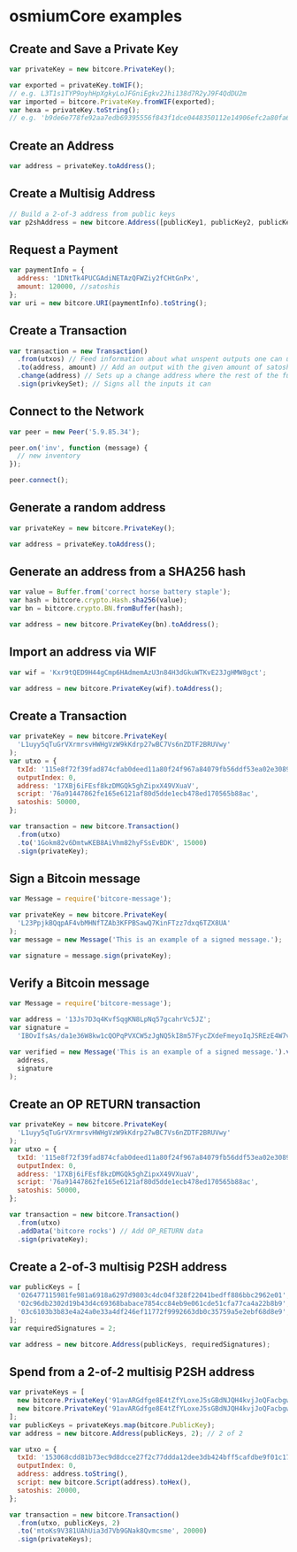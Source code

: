# osmiumCore examples

## Create and Save a Private Key

```javascript
var privateKey = new bitcore.PrivateKey();

var exported = privateKey.toWIF();
// e.g. L3T1s1TYP9oyhHpXgkyLoJFGniEgkv2Jhi138d7R2yJ9F4QdDU2m
var imported = bitcore.PrivateKey.fromWIF(exported);
var hexa = privateKey.toString();
// e.g. 'b9de6e778fe92aa7edb69395556f843f1dce0448350112e14906efc2a80fa61a'
```

## Create an Address

```javascript
var address = privateKey.toAddress();
```

## Create a Multisig Address

```javascript
// Build a 2-of-3 address from public keys
var p2shAddress = new bitcore.Address([publicKey1, publicKey2, publicKey3], 2);
```

## Request a Payment

```javascript
var paymentInfo = {
  address: '1DNtTk4PUCGAdiNETAzQFWZiy2fCHtGnPx',
  amount: 120000, //satoshis
};
var uri = new bitcore.URI(paymentInfo).toString();
```

## Create a Transaction

```javascript
var transaction = new Transaction()
  .from(utxos) // Feed information about what unspent outputs one can use
  .to(address, amount) // Add an output with the given amount of satoshis
  .change(address) // Sets up a change address where the rest of the funds will go
  .sign(privkeySet); // Signs all the inputs it can
```

## Connect to the Network

```javascript
var peer = new Peer('5.9.85.34');

peer.on('inv', function (message) {
  // new inventory
});

peer.connect();
```

## Generate a random address

```javascript
var privateKey = new bitcore.PrivateKey();

var address = privateKey.toAddress();
```

## Generate an address from a SHA256 hash

```javascript
var value = Buffer.from('correct horse battery staple');
var hash = bitcore.crypto.Hash.sha256(value);
var bn = bitcore.crypto.BN.fromBuffer(hash);

var address = new bitcore.PrivateKey(bn).toAddress();
```

## Import an address via WIF

```javascript
var wif = 'Kxr9tQED9H44gCmp6HAdmemAzU3n84H3dGkuWTKvE23JgHMW8gct';

var address = new bitcore.PrivateKey(wif).toAddress();
```

## Create a Transaction

```javascript
var privateKey = new bitcore.PrivateKey(
  'L1uyy5qTuGrVXrmrsvHWHgVzW9kKdrp27wBC7Vs6nZDTF2BRUVwy'
);
var utxo = {
  txId: '115e8f72f39fad874cfab0deed11a80f24f967a84079fb56ddf53ea02e308986',
  outputIndex: 0,
  address: '17XBj6iFEsf8kzDMGQk5ghZipxX49VXuaV',
  script: '76a91447862fe165e6121af80d5dde1ecb478ed170565b88ac',
  satoshis: 50000,
};

var transaction = new bitcore.Transaction()
  .from(utxo)
  .to('1Gokm82v6DmtwKEB8AiVhm82hyFSsEvBDK', 15000)
  .sign(privateKey);
```

## Sign a Bitcoin message

```javascript
var Message = require('bitcore-message');

var privateKey = new bitcore.PrivateKey(
  'L23PpjkBQqpAF4vbMHNfTZAb3KFPBSawQ7KinFTzz7dxq6TZX8UA'
);
var message = new Message('This is an example of a signed message.');

var signature = message.sign(privateKey);
```

## Verify a Bitcoin message

```javascript
var Message = require('bitcore-message');

var address = '13Js7D3q4KvfSqgKN8LpNq57gcahrVc5JZ';
var signature =
  'IBOvIfsAs/da1e36W8kw1cQOPqPVXCW5zJgNQ5kI8m57FycZXdeFmeyoIqJSREzE4W7vfDmdmPk0HokuJPvgPPE=';

var verified = new Message('This is an example of a signed message.').verify(
  address,
  signature
);
```

## Create an OP RETURN transaction

```javascript
var privateKey = new bitcore.PrivateKey(
  'L1uyy5qTuGrVXrmrsvHWHgVzW9kKdrp27wBC7Vs6nZDTF2BRUVwy'
);
var utxo = {
  txId: '115e8f72f39fad874cfab0deed11a80f24f967a84079fb56ddf53ea02e308986',
  outputIndex: 0,
  address: '17XBj6iFEsf8kzDMGQk5ghZipxX49VXuaV',
  script: '76a91447862fe165e6121af80d5dde1ecb478ed170565b88ac',
  satoshis: 50000,
};

var transaction = new bitcore.Transaction()
  .from(utxo)
  .addData('bitcore rocks') // Add OP_RETURN data
  .sign(privateKey);
```

## Create a 2-of-3 multisig P2SH address

```javascript
var publicKeys = [
  '026477115981fe981a6918a6297d9803c4dc04f328f22041bedff886bbc2962e01',
  '02c96db2302d19b43d4c69368babace7854cc84eb9e061cde51cfa77ca4a22b8b9',
  '03c6103b3b83e4a24a0e33a4df246ef11772f9992663db0c35759a5e2ebf68d8e9',
];
var requiredSignatures = 2;

var address = new bitcore.Address(publicKeys, requiredSignatures);
```

## Spend from a 2-of-2 multisig P2SH address

```javascript
var privateKeys = [
  new bitcore.PrivateKey('91avARGdfge8E4tZfYLoxeJ5sGBdNJQH4kvjJoQFacbgwmaKkrx'),
  new bitcore.PrivateKey('91avARGdfge8E4tZfYLoxeJ5sGBdNJQH4kvjJoQFacbgww7vXtT'),
];
var publicKeys = privateKeys.map(bitcore.PublicKey);
var address = new bitcore.Address(publicKeys, 2); // 2 of 2

var utxo = {
  txId: '153068cdd81b73ec9d8dcce27f2c77ddda12dee3db424bff5cafdbe9f01c1756',
  outputIndex: 0,
  address: address.toString(),
  script: new bitcore.Script(address).toHex(),
  satoshis: 20000,
};

var transaction = new bitcore.Transaction()
  .from(utxo, publicKeys, 2)
  .to('mtoKs9V381UAhUia3d7Vb9GNak8Qvmcsme', 20000)
  .sign(privateKeys);
```
